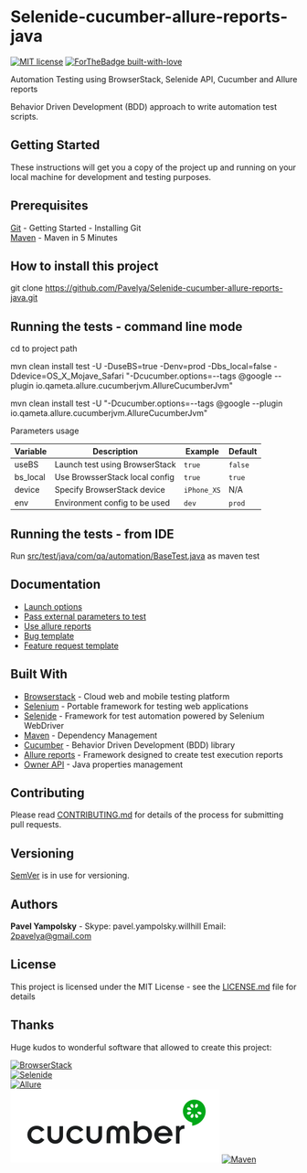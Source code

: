 # Selenide-cucumber-allure-reports-java

[![MIT license](https://img.shields.io/badge/License-MIT-blue.svg)](https://lbesson.mit-license.org/)
[![ForTheBadge built-with-love](http://ForTheBadge.com/images/badges/built-with-love.svg)](https://GitHub.com/Naereen/)


Automation Testing using BrowserStack, Selenide API, Cucumber and Allure reports

Behavior Driven Development (BDD) approach to write automation test scripts.  

Getting Started
-------------
These instructions will get you a copy of the project up and running on your local machine for development and testing purposes.

Prerequisites
--------------  
[Git](https://git-scm.com/book/en/v2/Getting-Started-Installing-Git) - Getting Started - Installing Git  
[Maven](https://maven.apache.org/guides/getting-started/maven-in-five-minutes.html) - Maven in 5 Minutes  

How to install this project
-------------
git clone https://github.com/Pavelya/Selenide-cucumber-allure-reports-java.git  

Running the tests - command line mode
-------------------
cd to project path  

mvn clean install test -U -DuseBS=true -Denv=prod -Dbs_local=false -Ddevice=OS_X_Mojave_Safari "-Dcucumber.options=--tags @google --plugin io.qameta.allure.cucumberjvm.AllureCucumberJvm"  
  
mvn clean install test -U "-Dcucumber.options=--tags @google --plugin io.qameta.allure.cucumberjvm.AllureCucumberJvm"  

Parameters usage

| Variable   | Description                    | Example    | Default   |
| ---------- | ------------------------------ | -----------| --------- |
| useBS      | Launch test using BrowserStack | `true`     | `false`   |
| bs_local   | Use BrowsserStack local config | `true`     | `true`    |  
| device     | Specify BrowserStack device    | `iPhone_XS`|  N/A      |
| env        | Environment config to be used  | `dev`      | `prod`    |

Running the tests - from IDE  
-------------------
Run [src/test/java/com/qa/automation/BaseTest.java](src/test/java/com/qa/automation/BaseTest.java)  as maven test


Documentation
-------------
* [Launch options](doc/launch_options.md)
* [Pass external parameters to test](doc/working_with_parameters.md)
* [Use allure reports](doc/allure_reports.md)
* [Bug template](doc/bug_report.md)
* [Feature request template](doc/feature_request.md)

Built With
-------------
* [Browserstack](https://www.browserstack.com/) - Cloud web and mobile testing platform  
* [Selenium](http://www.seleniumhq.org/) - Portable framework for testing web applications
* [Selenide](http://selenide.org/) - Framework for test automation powered by Selenium WebDriver
* [Maven](https://maven.apache.org/) - Dependency Management
* [Cucumber](https://cucumber.io/) - Behavior Driven Development (BDD) library 
* [Allure reports](http://allure.qatools.ru/) - Framework designed to create test execution reports
* [Owner API](http://owner.aeonbits.org/) - Java properties management

Contributing
-------------
Please read [CONTRIBUTING.md](doc/CONTRIBUTING.md) for details of the process for submitting pull requests.

Versioning
-------------
[SemVer](http://semver.org/) is in use for versioning.  

Authors
-------------
**Pavel Yampolsky**  - Skype: pavel.yampolsky.willhill Email: 2pavelya@gmail.com

License
-------------
This project is licensed under the MIT License - see the [LICENSE.md](LICENSE.md) file for details

Thanks  
-------------  
Huge kudos to wonderful software that allowed to create this project:

[![BrowserStack](https://www.browserstack.com/images/mail/browserstack-logo-footer.png)](https://www.browserstack.com)  
[![Selenide](https://selenide.org/images/selenide-logo-big.png)](https://selenide.org)  
[![Allure](https://avatars3.githubusercontent.com/u/5879127?s=200&v=4)](https://github.com/allure-framework/allure2)  
[![Cucumber](https://raw.githubusercontent.com/cucumber-ltd/brand/master/images/png/notm/cucumber-black/cucumber-black-128.png)](https://cucumber.io/)
[![Maven](https://maven.apache.org/images/maven-logo-black-on-white.png)](https://maven.apache.org/)
